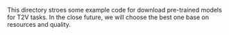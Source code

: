 This directory stroes some example code for download pre-trained models for T2V tasks.
In the close future, we will choose the best one base on resources and quality.
